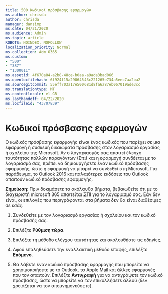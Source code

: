 ```yaml
---
title: 500 Κωδικοί πρόσβασης εφαρμογών
ms.author: chrisda
author: chrisda
manager: dansimp
ms.date: 04/21/2020
ms.audience: Admin
ms.topic: article
ROBOTS: NOINDEX, NOFOLLOW
localization_priority: Normal
ms.collection: Adm_O365
ms.custom:
- "500"
- "387"
- "1300011"
ms.assetid: 4f670a84-a2b8-48ce-b0aa-a9ada3bad066
ms.openlocfilehash: 6f924f15a29864543c221265e734a5eec7aa2ba2
ms.sourcegitcommit: 55eff703a17e500681d8fa6a87eb067019ade3cc
ms.translationtype: MT
ms.contentlocale: el-GR
ms.lasthandoff: 04/22/2020
ms.locfileid: "43707839"
---
```

# <a name="app-passwords"></a>Κωδικοί πρόσβασης εφαρμογών

Ο κωδικός πρόσβασης εφαρμογής είναι ένας κωδικός που παρέχει σε μια εφαρμογή ή συσκευή δικαιώματα πρόσβασης στον λογαριασμό εργασίας ή σχολείου της Microsoft. Αν ο λογαριασμός σας απαιτεί έλεγχο ταυτότητας πολλών παραγόντων (Σπι) και η εφαρμογή συνδέεται με το λογαριασμό σας, πρέπει να δημιουργήσετε έναν κωδικό πρόσβασης εφαρμογής, ώστε η εφαρμογή να μπορεί να συνδεθεί στη Microsoft. Για παράδειγμα, το Outlook 2016 και παλαιότερες εκδόσεις του Outlook απαιτούν κωδικό πρόσβασης εφαρμογής.

 **Σημείωση**: Πριν δοκιμάσετε τα ακόλουθα βήματα, βεβαιωθείτε ότι με το διαχειριστή microsoft 365 απαιτείται ΣΠΙ για το λογαριασμό σας. Εάν δεν είναι, οι επιλογές που περιγράφονται στα βήματα δεν θα είναι διαθέσιμες σε εσάς.

1. Συνδεθείτε με τον λογαριασμό εργασίας ή σχολείου και τον κωδικό πρόσβασής σας.

2. Επιλέξτε **Ρύθμιση τώρα**.

3. Επιλέξτε τη μέθοδο ελέγχου ταυτότητας και ακολουθήστε τις οδηγίες.

4. Αφού επαληθεύσετε την εναλλακτική μέθοδο επαφής, επιλέξτε **Επόμενο**.

5. Θα λάβετε έναν κωδικό πρόσβασης εφαρμογής που μπορείτε να χρησιμοποιήσετε με το Outlook, το Apple Mail και άλλες εφαρμογές που τον απαιτούν. Επιλέξτε **Αντιγραφή** για να αντιγράψετε τον κωδικό πρόσβασης, ώστε να μπορείτε να τον επικολλήσετε αλλού (δεν χρειάζεται να τον απομνημονεύσετε).
